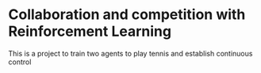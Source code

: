 # Collaboration and competition with Reinforcement Learning
This is a project to train two agents to play tennis and establish continuous control 
